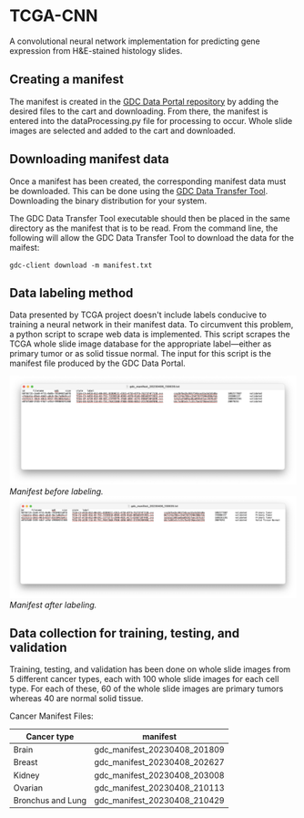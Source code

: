 # TCGA-CNN
A convolutional neural network implementation for predicting gene expression from H&amp;E-stained histology slides.

## Creating a manifest

The manifest is created in the [GDC Data Portal repository](https://portal.gdc.cancer.gov/repository) by adding the
desired files to the cart and downloading. From there, the manifest is entered into the dataProcessing.py file for
processing to occur. Whole slide images are selected and added to the cart and downloaded.

## Downloading manifest data

Once a manifest has been created, the corresponding manifest data must be downloaded. This can be done using the
[GDC Data Transfer Tool](https://gdc.cancer.gov/access-data/gdc-data-transfer-tool). Downloading the binary
distribution for your system.

The GDC Data Transfer Tool executable should then be placed in the same directory as the manifest that is to be read.
From the command line, the following will allow the GDC Data Transfer Tool to download the data for the maifest:
```commandline
gdc-client download -m manifest.txt
```

## Data labeling method

Data presented by TCGA project doesn't include labels conducive to training a neural network in their manifest data.
To circumvent this problem, a python script to scrape web data is implemented. This script scrapes the TCGA whole slide
image database for the appropriate label—either as primary tumor or as solid tissue normal. The input for this script
is the manifest file produced by the GDC Data Portal.

![Alt text](images/exampleManifestBeforeLabeling.png "Manifest before labeling")
_Manifest before labeling._
![Alt text](images/exampleManifesetAfterLabeling.png "Manifest after labeling")
_Manifest after labeling._

## Data collection for training, testing, and validation

Training, testing, and validation has been done on whole slide images from 5 different cancer types, each with 100
whole slide images for each cell type. For each of these, 60 of the whole slide images are primary tumors whereas 40 are
normal solid tissue.

Cancer Manifest Files:

| Cancer type       | manifest                     |
|-------------------|------------------------------|
| Brain             | gdc_manifest_20230408_201809 |
| Breast            | gdc_manifest_20230408_202627 |
| Kidney            | gdc_manifest_20230408_203008 |
| Ovarian           | gdc_manifest_20230408_210113 |
| Bronchus and Lung | gdc_manifest_20230408_210429 |